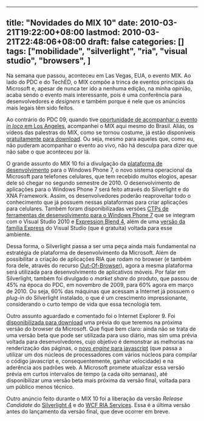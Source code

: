 
---
title: "Novidades do MIX 10"
date: 2010-03-21T19:22:00+08:00
lastmod: 2010-03-21T22:48:06+08:00
draft: false
categories: []
tags: ["mobilidade", "silverlight", "ria", "visual studio", "browsers", ]
---


Na semana que passou, aconteceu em Las Vegas, EUA, o evento MIX. Ao lado do PDC e do TechED, o MIX compõe a trinca de eventos principais da Microsoft e, apesar de nunca ter ido a nenhuma edição, na minha opinião, acaba sendo o evento mais interessante, pois é uma conferência para desenvolvedores e *designers* e também porque é nele que os anúncios mais legais têm sido feitos.

Ao contrário do PDC 09, quando tive [oportunidade de acompanhar o evento *in loco* em Los Angeles](/blog/?tag=/pdc), acompanhei o MIX aqui mesmo do Brasil. Aliás, os vídeos das palestras do MIX, como se tornou costume, já estão disponíveis [gratuitamente para download](http://live.visitmix.com/videos/ "MIX Videos"). Ou seja, mesmo para aqueles que, como eu, não puderam acompanhar o evento ao vivo, não há desculpa para dizer que não sabe o que aconteceu por lá.

O grande assunto do MIX 10 foi a divulgação da [plataforma de desenvolvimento](http://www.silverlight.net/getstarted/devices/windows-phone/ "Silverlight for Windows Phone") para o Windows Phone 7, o novo sistema operacional da Microsoft para telefones celulares, que tem recebido muitos elogios, apesar dele só chegar no segundo semestre de 2010. O desenvolvimento de aplicações para o Windows Phone 7 será feito através do Silverlight e do XNA Framework. Assim, os desenvolvedores poderão reaproveitar todo o conhecimento que já possuem nessas plataformas para criar aplicações para celulares. Também foram disponibilizadas versões [CTPs de ferramentas de desenvolvimento para o Windows Phone 7](http://www.microsoft.com/downloads/details.aspx?FamilyID=2338b5d1-79d8-46af-b828-380b0f854203&displaylang=en "Windows Phone Developer Tools CTP") que se integram com o Visual Studio 2010 e [Expression Blend 4](http://www.microsoft.com/downloads/details.aspx?displaylang=en&FamilyID=86370108-4c14-42ee-8855-226e5dd9b85b "Microsoft Expression Blend® Software Development Kit (SDK) Preview for Windows Phone"), além de uma [versão da família Express](http://www.microsoft.com/express/phone/ "Visual Studio 2010 Express for Windows Phone") do Visual Studio (que é gratuita) voltada para esse ambiente.

Dessa forma, o Silverlight passa a ser uma peça ainda mais fundamental na estratégia de plataforma de desenvolvimento da Microsoft. Além de possibilitar a criação de aplicações RIA que rodam no browser (e também fora dele, através do recurso [Out-Of-Browser](http://msdn.microsoft.com/en-us/magazine/dd882515.aspx "Building An Out-of-Browser Client With Silverlight 3")), agora a mesma plataforma será utilizada para desenvolvimento de aplicativos móveis. Por falar em Silverlight, também foi divulgado o *market share* do produto, que passou de 45% na época do PDC, em novembro de 2009, para 60% agora em março de 2010. Ou seja, 60% das máquinas que acessam a Internet já possuem o *plug-in* do Silverlight instalado, o que é um crescimento impressionante, considerando o curto tempo de vida que essa tecnologia tem.

Outro assunto aguardado e comentado foi o Internet Explorer 9. Foi [disponibilizada para download](http://www.ietestdrive.com/ "Internet Explorer 9: Platform Demos") uma prévia do que teremos na próxima versão do browser da Microsoft. Que fique bem claro: ainda não se trata de uma versão beta que pode ser utilizada para uso diário, mas sim uma prévia voltada para desenvolvedores, cujo objetivo é demonstrar as melhorias na renderização das páginas, o [novo *engine* para javascript](http://blogs.msdn.com/ie/archive/2010/03/18/the-new-javascript-engine-in-internet-explorer-9.aspx "The New JavaScript Engine in Internet Explorer 9") (que passa a utilizar um dos núcleos de processadores com vários núcleos para compilar o código javascript e, consequentemente, ganhar velocidade) e na aderência aos padrões web. A Microsoft promete atualizar essa versão prévia em curtos intervalos de tempo (a cada oito semanas), até disponibilizar uma versão beta mais próxima da versão final, voltada para um público menos técnico.

Outro anúncio feito durante o MIX 10 foi a liberação da versão *Release Candidate* do [Silverlight 4](http://www.silverlight.net/getstarted/silverlight-4/ "Silverlight 4") e do [WCF RIA Services](http://www.silverlight.net/getstarted/riaservices/ "WCF RIA Services"). Essa é a última versão antes do lançamento da versão final, que deve ocorrer em breve.

